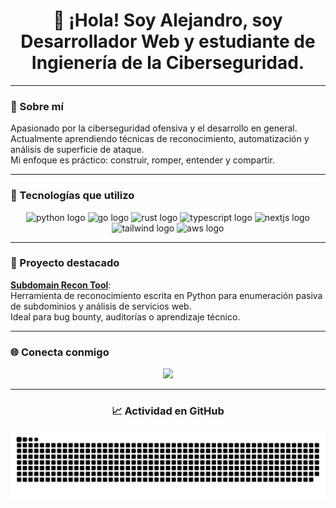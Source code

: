 <h1 align="center">👋 ¡Hola! Soy Alejandro, soy Desarrollador Web y estudiante de Ingienería de la Ciberseguridad.</h1>

---

### 🧠 Sobre mí

Apasionado por la ciberseguridad ofensiva y el desarrollo en general.  
Actualmente aprendiendo técnicas de reconocimiento, automatización y análisis de superficie de ataque.  
Mi enfoque es práctico: construir, romper, entender y compartir.

---

### 🧰 Tecnologías que utilizo

<div align="center">
  <img src="https://skillicons.dev/icons?i=py" height="60" alt="python logo" />
  <img src="https://skillicons.dev/icons?i=go" height="60" alt="go logo" />
  <img src="https://skillicons.dev/icons?i=rust" height="60" alt="rust logo" />
  <img src="https://skillicons.dev/icons?i=ts" height="60" alt="typescript logo" />
  <img src="https://skillicons.dev/icons?i=nextjs" height="60" alt="nextjs logo" />
  <img src="https://skillicons.dev/icons?i=tailwind" height="60" alt="tailwind logo" />
  <img src="https://skillicons.dev/icons?i=aws" height="60" alt="aws logo" />
</div>

---

### 🔎 Proyecto destacado

[**Subdomain Recon Tool**](https://github.com/inknot8x-sudo/subdomain-recon):  
Herramienta de reconocimiento escrita en Python para enumeración pasiva de subdominios y análisis de servicios web.  
Ideal para bug bounty, auditorías o aprendizaje técnico.

---

### 🌐 Conecta conmigo

<div align="center">
  <a href="www.linkedin.com/in/alejandro-martinez-begines-2884a029b">
    <img src="https://img.shields.io/static/v1?message=LinkedIn&logo=linkedin&label=&color=0077B5&logoColor=white&labelColor=&style=for-the-badge" height="25" />
  </a>

---

### 📈 Actividad en GitHub

<picture>
  <source media="(prefers-color-scheme: dark)" srcset="https://raw.githubusercontent.com/Platane/snk/output/github-contribution-grid-snake-dark.svg">
  <source media="(prefers-color-scheme: light)" srcset="https://raw.githubusercontent.com/Platane/snk/output/github-contribution-grid-snake.svg">
  <img alt="contribution graph" src="https://raw.githubusercontent.com/Platane/snk/output/github-contribution-grid-snake.svg">
</picture>
